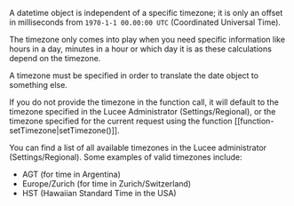 A datetime object is independent of a specific timezone; it is only an offset in milliseconds from `1970-1-1 00.00:00 UTC` (Coordinated Universal Time).

The timezone only comes into play when you need specific information like hours in a day, minutes in a hour or which day it is as these calculations depend on the timezone.

A timezone must be specified in order to translate the date object to something else.

If you do not provide the timezone in the function call, it will default to the timezone specified in the Lucee Administrator (Settings/Regional), or the timezone specified for the current request using the function [[function-setTimezone|setTimezone()]].

You can find a list of all available timezones in the Lucee administrator (Settings/Regional). Some examples of valid timezones include:

 - AGT (for time in Argentina)
 - Europe/Zurich (for time in Zurich/Switzerland)
 - HST (Hawaiian Standard Time in the USA)